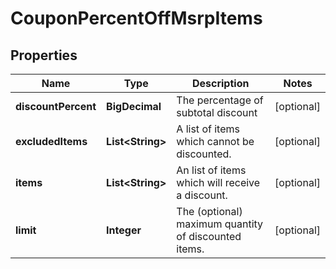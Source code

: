

# CouponPercentOffMsrpItems


## Properties

| Name | Type | Description | Notes |
|------------ | ------------- | ------------- | -------------|
|**discountPercent** | **BigDecimal** | The percentage of subtotal discount |  [optional] |
|**excludedItems** | **List&lt;String&gt;** | A list of items which cannot be discounted. |  [optional] |
|**items** | **List&lt;String&gt;** | An list of items which will receive a discount. |  [optional] |
|**limit** | **Integer** | The (optional) maximum quantity of discounted items. |  [optional] |



